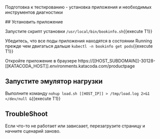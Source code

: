 Подготовка к тестированию - установка приложения и необходимых инструментов диагностики

## Установить приложение

Запустите скрипт установки `/usr/local/bin/bookinfo.sh`{{execute T1}}

Убедитесь, что все поды приложения находятся в состоянии Running прежде чем двигаться дальше `kubectl -n bookinfo get pods`{{execute T1}}

Откройте приложение в браузере https://[[HOST_SUBDOMAIN]]-30128-[[KATACODA_HOST]].environments.katacoda.com/productpage

## Запустите эмулятор нагрузки

Выполните команду `nohup load.sh [[HOST_IP]] > /tmp/load.log 2>&1 </dev/null &`{{execute T1}}

## TroubleShoot

Если что-то не работает или зависаает, перезагрузите страницу и начните сценарий заново.
